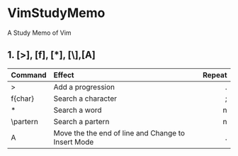 # VimStudyMemo
A Study Memo of Vim

## 1. [>], [f], [\*], [\\],[A]
| Command | Effect | Repeat |
|:--------|:-------------------|-------:|
|>        | Add a progression  |    .   |
|f{char}  | Search a character |    ;   |
|\*       | Search a word      |    n   |
|\\partern| Search a partern   |    n   |
|A        | Move the the end of line and Change to Insert Mode| . |
